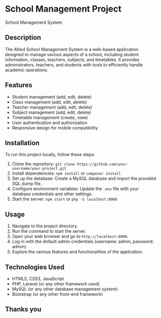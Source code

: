 # School Management Project

 School Management System

## Description

The Allied School Management System is a web-based application designed to manage various aspects of a school, including student information, classes, teachers, subjects, and timetables. It provides administrators, teachers, and students with tools to efficiently handle academic operations.

## Features

- Student management (add, edit, delete)
- Class management (add, edit, delete)
- Teacher management (add, edit, delete)
- Subject management (add, edit, delete)
- Timetable management (create, view)
- User authentication and authorization
- Responsive design for mobile compatibility

## Installation

To run this project locally, follow these steps:

1. Clone the repository: `git clone https://github.com/your-username/your-project.git`
2. Install dependencies: `npm install` or `composer install`
3. Set up the database: Create a MySQL database and import the provided SQL dump file.
4. Configure environment variables: Update the `.env` file with your database credentials and other settings.
5. Start the server: `npm start` or `php -S localhost:8000`

## Usage

1. Navigate to the project directory.
2. Run the command to start the server.
3. Open your web browser and go to `http://localhost:8000`.
4. Log in with the default admin credentials (username: admin, password: admin).
5. Explore the various features and functionalities of the application.

## Technologies Used

- HTML5, CSS3, JavaScript
- PHP, Laravel (or any other framework used)
- MySQL (or any other database management system)
- Bootstrap (or any other front-end framework)

## Thanks you 
